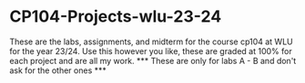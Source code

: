 # CP104-Projects-wlu-23-24
These are the labs, assignments, and midterm for the course cp104 at WLU for the year 23/24. Use this however you like, these are graded at 100% for each project and are all my work. 
*** These are only for labs A - B and don't ask for the other ones ***
